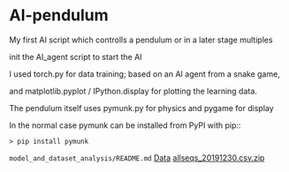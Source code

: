 # AI-pendulum
My first AI script which controlls a pendulum or in a later stage multiples

init the AI_agent script to start the AI

I used torch.py for data training; based on an AI agent from a snake game,

and matplotlib.pyplot / IPython.display for plotting the learning data.

The pendulum itself uses pymunk.py for physics and pygame for display


In the normal case pymunk can be installed from PyPI with pip::

    > pip install pymunk

`model_and_dataset_analysis/README.md`
[Data](https://github.com/alibashir/aav)
[allseqs_20191230.csv.zip](https://github.com/alibashir/aav/blob/main/allseqs_20191230.csv.zip)
